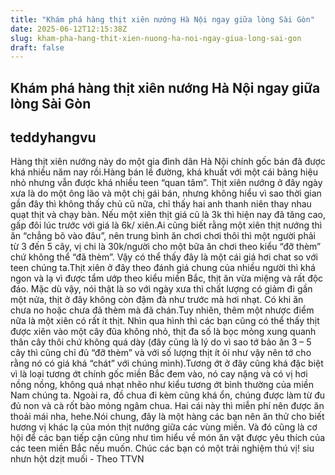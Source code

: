 ```yaml
---
title: "Khám phá hàng thịt xiên nướng Hà Nội ngay giữa lòng Sài Gòn"
date: 2025-06-12T12:15:38Z
slug: kham-pha-hang-thit-xien-nuong-ha-noi-ngay-giua-long-sai-gon
draft: false
---
```


## Khám phá hàng thịt xiên nướng Hà Nội ngay giữa lòng Sài Gòn

## teddyhangvu

Hàng thịt xiên nướng này do một gia đình dân Hà Nội chính gốc bán đã được khá nhiều năm nay rồi.Hàng bán lề đường, khá khuất với một cái bảng hiệu nhỏ nhưng vẫn được khá nhiều teen “quan tâm”. Thịt xiên nướng ở đây ngày xưa là do một ông lão và một chị gái bán, nhưng không hiểu vì sao thời gian gần đây thì không thấy chủ cũ nữa, chỉ thấy hai anh thanh niên thay nhau quạt thịt và chạy bàn. Nếu một xiên thịt giá cũ là 3k thì hiện nay đã tăng cao, gấp đôi lúc trước với giá là 6k/ xiên.Ai cũng biết rằng một xiên thịt nướng thì ăn “chẳng bõ vào đâu”, nên trung bình ăn chơi chơi thôi thì một người phải từ 3 đến 5 cây, vị chi là 30k/người cho một bữa ăn chơi theo kiểu “đỡ thèm” chứ không thể “đã thèm”. Vậy có thể thấy đây là một cái giá hơi chat so với teen chúng ta.Thịt xiên ở đây theo đánh giá chung của nhiều người thì khá ngon và lạ vì được tẩm ướp theo kiểu miền Bắc, thịt ăn vừa miệng và rất độc đáo. Mặc dù vậy, nói thật là so với ngày xưa thì chất lượng có giảm đi gần một nửa, thịt ở đây không còn đậm đà như trước mà hơi nhạt. Có khi ăn chưa no hoặc chưa đã thèm mà đã chán.Tuy nhiên, thêm một nhược điểm nữa là một xiên có rất ít thịt. Nhìn qua hình thì các bạn cũng có thể thấy thịt được xiên vào một cây đũa không nhỏ, thịt đa số là bọc mỏng xung quanh thân cây thôi chứ không quá dày (đây cũng là lý do vì sao tớ bảo ăn 3 – 5 cây thì cũng chỉ đủ “đỡ thèm” và với số lượng thịt ít ỏi như vậy nên tớ cho rằng nó có giá khá “chát” với chúng mình).Tương ớt ở đây cũng khá đặc biệt vì là loại tương ớt chính gốc miền Bắc đem vào, nó cay nặng và có vị hơi nồng nồng, không quá nhạt nhẽo như kiểu tương ớt bình thường của miền Nam chúng ta. Ngoài ra, đồ chua đi kèm cũng khá ổn, chúng được làm từ đu đủ non và cà rốt bào mỏng ngâm chua. Hai cái này thì miễn phí nên được ăn thoải mái nha, hehe.Nói chung, đây là một hàng các bạn nên ăn thử cho biết hương vị khác lạ của món thịt nướng giữa các vùng miền. Và đó cũng là cơ hội để các bạn tiếp cận cũng như tìm hiểu về món ăn vặt được yêu thích của các teen miền Bắc nếu muốn. Chúc các bạn có một trải nghiệm thú vị!
siu nhưn hột dzịt muối - Theo TTVN